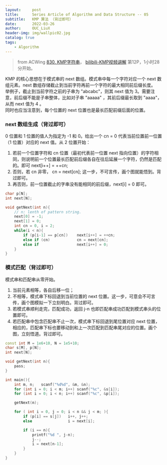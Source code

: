 ```yaml
---
layout:     post
title:      Series Article of Algorithm and Data Structure -- 05 
subtitle:   KMP 算法 （背过即可）    
date:       2022-03-26
author:     OUC_LiuX
header-img: img/wallpic02.jpg
catalog: true
tags:
    - Algorithm      
--- 
```


> from ACWing [830. KMP字符串](https://www.acwing.com/problem/content/833/)， [bilibili-KMP视频讲解](https://www.bilibili.com/video/BV1My4y1V74Y?p=12P12) 第12P，1小时28分开始。          


KMP 的核心思想在于模式串的 next 数组。模式串中每一个字符对应一个 next 数组元素。next 数组存储截止到当前字符再前一个字符的最大相同前后缀长度。         
举例子，截止到当前字符之前的子串为 "abcabc"，则其 next 值为 3。需要注意，前后缀不能是子串整体，比如对子串 "aaaaa" ，其前后缀最长取到 "aaaa"，从而 next 值为 4 。        
同时也应当注意到，每个位置的 next 位置也是最长匹配前缀后面的位置。         

### next 数组生成（背过即可）            

0 位置和 1 位置的值人为指定为 -1 和 0。给出一个 cn = 0 代表当前位置前一位置（1 位置）对应的 next 值。从 2 位置开始：             
1. 若前一个位置字符和 cn 位置（最初代表前一位置 next 指向位置）的字符相同，则说明前一个位置最长匹配前后缀各自在往后延展一个字符，仍然是匹配的。即可 next[i++] = ++cn;           
2. 否则，若 cn 非零， cn = next[cn]; 这一步，不可言传，画个图就能悟到。背过即可。      
3. 再否则，前一位置截止的字串没有能相同的前后缀，next[i] = 0 即可。      

```c++
char p[N];
int next[N];

void getNext(int n){
    // n: lenth of pattern string.              
    next[0] = -1;
    next[1] = 0;
    int cn = 0, i = 2;
    while(i < n){
        if (p[i-1] == p[cn])    next[i++] = ++cn;
        else if (cn)            cn = next[cn];
        else if                 next[i++] = 0;
    }
}
```
      
### 模式匹配（背过即可）               
模式串和匹配串从零开始。       
1. 当前元素相等，各自后移一位；            
2. 不相等，模式串下标回退到当前位置的 next 位置。这一步，可意会不可言传，画个图模拟一下立刻明白。背过即可。               
3. 若模式串顺利走完，匹配成功，返回 j-n 也即匹配串成功匹配到模式串头的位置即可。             
4. 若匹配串中包含匹配串不止一次，模式串下标回退到尾位置对应 next 位置，相应的，匹配串下标也要移动到和上一次匹配到匹配串尾对应的位置。画个图，立刻悟道。背过即可。                          

```c++
const int M = 1e6+10, N = 1e5+10;
char s[M], p[N];
int next[N];

void getNext(int n){
    pass;
}

int main(){
    int m, n;   scanf("%d%d", &m, &n);
    for (int i = 0; i < m; i++) scanf("%c", &s[i]);
    for (int i = 0; i < n; i++) scanf("%c", &p[i]);

    getNext(n);

    for ( int i = 0, j = 0; i < n && j < m; ){
        if (p[i] == s[j])   i++, j++;
        else                i = next[i];

        if (i == n){
            printf("%d ", j-n);
            j--;
            i = next[n-1];
        }
    }
}
```












